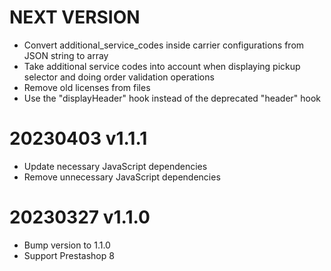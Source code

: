 NEXT VERSION
========
* Convert additional_service_codes inside carrier configurations from JSON string to array
* Take additional service codes into account when displaying pickup selector and doing order validation operations
* Remove old licenses from files
* Use the "displayHeader" hook instead of the deprecated "header" hook

20230403 v1.1.1
========
* Update necessary JavaScript dependencies
* Remove unnecessary JavaScript dependencies

20230327 v1.1.0
========
* Bump version to 1.1.0
* Support Prestashop 8
